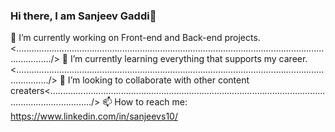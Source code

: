### Hi there, I am  Sanjeev Gaddi👋

   🔭 I’m currently working on Front-end and Back-end projects.<........................................................................................................................................../>
   🌱 I’m currently learning everything that supports my career.<........................................................................................................................................./>
   👯 I’m looking to collaborate with other content creaters<............................................................................................................................................./>
   📫 How to reach me: https://www.linkedin.com/in/sanjeevs10/

<!--
**sanjeevgaddi/sanjeevgaddi** is a ✨ _special_ ✨ repository because its `README.md` (this file) appears on your GitHub profile.

Here are some ideas to get you started:

- 🔭 I’m currently working on ...
- 🌱 I’m currently learning ...
- 👯 I’m looking to collaborate on ...
- 🤔 I’m looking for help with ...
- 💬 Ask me about ...
- 📫 How to reach me: ...
- 😄 Pronouns: ...
- ⚡ Fun fact: ...
-->
